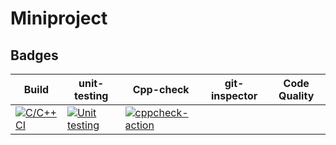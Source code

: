 # Miniproject
## Badges
| Build                                                                                                                                                                                     | unit-testing                                                                                                                                                                                      | Cpp-check                                                                                                                                                                                          | git-inspector                                                                                                                                                                                              | Code Quality                                                                                                                                                                                                                                     |
|-------------------------------------------------------------------------------------------------------------------------------------------------------------------------------------------|---------------------------------------------------------------------------------------------------------------------------------------------------------------------------------------------------|----------------------------------------------------------------------------------------------------------------------------------------------------------------------------------------------------|------------------------------------------------------------------------------------------------------------------------------------------------------------------------------------------------------------|--------------------------------------------------------------------------------------------------------------------------------------------------------------------------------------------------------------------------------------------------|
[![C/C++ CI](https://github.com/99003575/Miniproject/actions/workflows/c-build.yml/badge.svg)](https://github.com/99003575/Miniproject/actions/workflows/c-build.yml)|[![Unit testing](https://github.com/99003575/Miniproject/actions/workflows/unit-test.yml/badge.svg)](https://github.com/99003575/Miniproject/actions/workflows/unit-test.yml)|[![cppcheck-action](https://github.com/99003575/Miniproject/actions/workflows/cppcheck.yml/badge.svg)](https://github.com/99003575/Miniproject/actions/workflows/cppcheck.yml)
